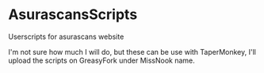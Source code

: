 # AsurascansScripts
Userscripts for asurascans website

I'm not sure how much I will do, but these can be use with TaperMonkey, I'll upload the scripts on GreasyFork under MissNook name.
